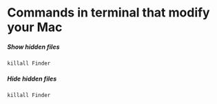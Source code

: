 # Commands in terminal that modify your Mac

##### Show hidden files
`` killall Finder ``

##### Hide hidden files
`` killall Finder ``
